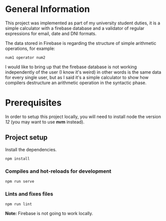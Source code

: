 # General Information
This project was implemented as part of my university student duties, it is a simple calculator with a firebase database and a validator of regular expressions for email, date and DNI formats.

The data stored in Firebase is regarding the structure of simple arithmetic operations, for example:

```
num1 operator num2
```

I would like to bring up that the firebase database is not working independently of the user (I know it's weird) in other words is the same data for every single user, but as I said it's a simple calculator to show how compilers destructure an arithmetic operation in the syntactic phase.

# Prerequisites

In order to setup this project locally, you will need to install node the version *12* (you may want to use **nvm** instead).

## Project setup

Install the dependencies.
```
npm install
```

### Compiles and hot-reloads for development
```
npm run serve
```

### Lints and fixes files
```
npm run lint
```

**Note:** Firebase is not going to work locally.
